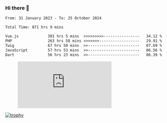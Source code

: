### Hi there 👋
<!--START_SECTION:waka-->

```txt
From: 31 January 2023 - To: 25 October 2024

Total Time: 871 hrs 9 mins

Vue.js             301 hrs 5 mins  >>>>>>>>>----------------   34.12 %
PHP                263 hrs 58 mins >>>>>>>------------------   29.91 %
Twig               67 hrs 50 mins  >>-----------------------   07.69 %
JavaScript         57 hrs 53 mins  >>-----------------------   06.56 %
Dart               56 hrs 23 mins  >>-----------------------   06.39 %
```

<!--END_SECTION:waka-->
<!-- 
- 🔭 I’m currently working on ...
- 🌱 I’m currently learning ...
- 👯 I’m looking to collaborate on ...
- 🤔 I’m looking for help with ...
- 💬 Ask me about ...
- 📫 How to reach me: ...
- 😄 Pronouns: ...
- ⚡ Fun fact: ... -->


<figure><embed src="https://wakatime.com/share/@jakihanif/43c5af78-a69f-4ced-8cfc-b0822aa9be8f.svg"></embed></figure>

[![trophy](https://github-profile-trophy.vercel.app/?username=jakihanif23&rank=-A,-A)](https://github.com/jakihanif23)
